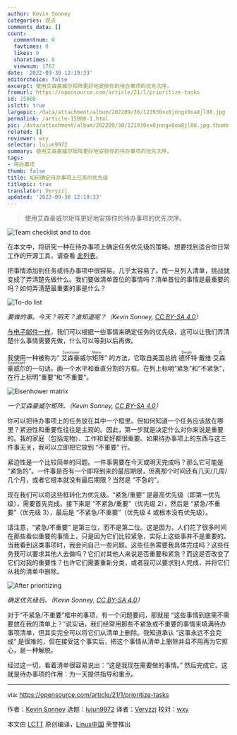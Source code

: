 ```yaml
---
author: Kevin Sonney
categories: 观点
comments_data: []
count:
  commentnum: 0
  favtimes: 0
  likes: 0
  sharetimes: 0
  viewnum: 1767
date: '2022-09-30 12:19:33'
editorchoice: false
excerpt: 使用艾森豪威尔矩阵更好地安排你的待办事项的优先次序。
fromurl: https://opensource.com/article/21/1/prioritize-tasks
id: 15088
islctt: true
largepic: /data/attachment/album/202209/30/121930xx0jnngx0oa8jl88.jpg
permalink: /article-15088-1.html
pic: /data/attachment/album/202209/30/121930xx0jnngx0oa8jl88.jpg.thumb.jpg
related: []
reviewer: wxy
selector: lujun9972
summary: 使用艾森豪威尔矩阵更好地安排你的待办事项的优先次序。
tags:
- 待办事项
thumb: false
title: 如何确定待办事项上任务的优先级
titlepic: true
translator: Veryzzj
updated: '2022-09-30 12:19:33'
---
```



> 
> 使用艾森豪威尔矩阵更好地安排你的待办事项的优先次序。
> 
> 
> 


![](/data/attachment/album/202209/30/121930xx0jnngx0oa8jl88.jpg "Team checklist and to dos")


在本文中，将研究一种在待办事项上确定任务优先级的策略。想要找到适合你日常工作的开源工具，请查看 [此列表](https://opensource.com/article/20/5/alternatives-list)。


把事情添加到任务或待办事项中很容易。几乎太容易了。而一旦列入清单，挑战就变成了弄清楚先做什么。我们要做清单首位的事情吗？清单首位的事情是最重要的吗？如何弄清楚最重要的事是什么？


![To-do list](/data/attachment/album/202209/30/121934di65455jzn5llxh1.png "To-do list")


*要做的事。今天？明天？谁知道呢？（Kevin Sonney, [CC BY-SA 4.0](https://creativecommons.org/licenses/by-sa/4.0/)）*


[与电子邮件一样](https://opensource.com/article/21/1/email-rules)，我们可以根据一些事情来确定任务的优先级，这可以让我们弄清楚什么事情需要先做，什么可以等到以后再做。


我使用一种被称为“<ruby> 艾森豪威尔矩阵 <rt>  Eisenhower Matrix </rt></ruby>” 的方法，它取自美国总统 <ruby> 德怀特·戴维·艾森豪威尔 <rt>  Dwight D. Eisenhower </rt></ruby> 的一句话。画一个水平和垂直分割的方框。在列上标明“紧急”和“不紧急”，在行上标明“重要”和“不重要”。


![Eisenhower matrix](/data/attachment/album/202209/30/121935xqdhplfyhauy0ud0.png "Eisenhower matrix")


*一个艾森豪威尔矩阵。（Kevin Sonney, [CC BY-SA 4.0](https://creativecommons.org/licenses/by-sa/4.0/)）*


你可以把待办事项上的任务放在其中一个框里。但如何知道一个任务应该放在哪里？紧迫性和重要性往往是主观的。因此，第一步就是决定什么对你来说是重要的。我的家庭（包括宠物）、工作和爱好都很重要。如果待办事项上的东西与这三件事无关，我可以立即把它放到 “不重要” 行。


紧迫性是一个比较简单的问题。一件事需要在今天或明天完成吗？那么它可能是 “紧急的”。一件事是否有一个即将到来的最后期限，但离那个时间还有几天/几周/几个月，或者它根本就没有最后期限？当然是 “不急的”。


现在我们可以将这些框转化为优先级。“紧急/重要” 是最高优先级（即第一优先级），需要首先完成。接下来是 “不紧急/重要”（优先级 2），然后是 “紧急/不重要”（优先级 3），最后是 “不紧急/不重要”（优先级 4 或根本没有优先级）。


请注意，“紧急/不重要” 是第三位，而不是第二位。这是因为，人们花了很多时间在那些看似重要的事情上，只是因为它们比较紧急，实际上这些事并不是重要的。当我看到这类事项时，我会问自己一些问题。这些任务需要我具体完成吗？这些任务我可以要求其他人去做吗？它们对其他人来说是否重要和紧急？而这是否改变了它们对我的重要性？也许它们需要重新分类，或者我可以要求别人完成，并将它们从我的清单中删除。


![After prioritizing](/data/attachment/album/202209/30/121935pg4tvtlw4urhtct4.png "After prioritizing")


*确定优先级后。（Kevin Sonney, [CC BY-SA 4.0](https://creativecommons.org/licenses/by-sa/4.0/)）*


对于“不紧急/不重要”框中的事项，有一个问题要问，那就是 “这些事情到底需不需要放在我的清单上？”说实话，我们经常用那些不紧急或不重要的事情来填满待办事项清单，但其实完全可以将它们从清单上删除。我知道承认 “这事永远不会完成” 是很难的，但在接受这个事实后，把这个事情从清单上删除并且不用再为它担心，是一种解脱。


经过这一切，看着清单很容易说出：“这是我现在需要做的事情。” 然后完成它。这就是待办事项的作用：为一天提供指导和重点。




---


via: <https://opensource.com/article/21/1/prioritize-tasks>


作者：[Kevin Sonney](https://opensource.com/users/ksonney) 选题：[lujun9972](https://github.com/lujun9972) 译者：[Veryzzj](https://github.com/Veryzzj) 校对：[wxy](https://github.com/wxy)


本文由 [LCTT](https://github.com/LCTT/TranslateProject) 原创编译，[Linux中国](https://linux.cn/) 荣誉推出
